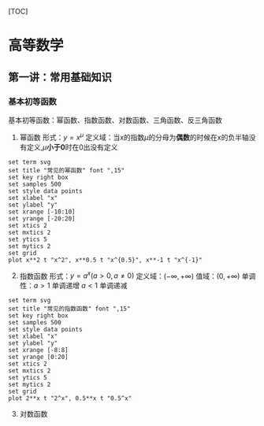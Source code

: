 [TOC]

# 高等数学

## 第一讲：常用基础知识

### 基本初等函数
基本初等函数：幂函数、指数函数、对数函数、三角函数、反三角函数

1. 幂函数
形式：$y=x^\mu$
定义域：当x的指数$\mu$的分母为**偶数**的时候在x的负半轴没有定义,$\mu$**小于0**时在0出没有定义

```gnuplot {cmd=true output="html" hide}
set term svg
set title "常见的幂函数" font ",15"
set key right box
set samples 500
set style data points
set xlabel "x"
set ylabel "y"
set xrange [-10:10]  
set yrange [-20:20] 
set xtics 2
set mxtics 2
set ytics 5
set mytics 2
set grid
plot x**2 t "x^2", x**0.5 t "x^{0.5}", x**-1 t "x^{-1}"
```

2. 指数函数
形式：$y=a^x(a>0,a\ne0)$
定义域：$(-\infty,+\infty)$
值域：$(0,+\infty)$
单调性：$a>1$ 单调递增 $a<1$ 单调递减

```gnuplot {cmd=true output="html" hide}
set term svg
set title "常见的指数函数" font ",15"
set key right box
set samples 500
set style data points
set xlabel "x"
set ylabel "y"
set xrange [-8:8]  
set yrange [0:20] 
set xtics 2
set mxtics 2
set ytics 5
set mytics 2
set grid
plot 2**x t "2^x", 0.5**x t "0.5^x"
```

3. 对数函数